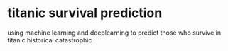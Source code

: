 # titanic survival prediction 
using machine learning and deeplearning to predict those who survive in titanic historical catastrophic
